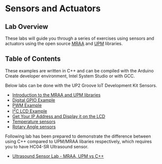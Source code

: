 # Sensors and Actuators

## Lab Overview

These labs will guide you through a series of exercises using sensors and actuators using the open source [MRAA](https://iotdk.intel.com/docs/master/mraa/) and [UPM](https://upm.mraa.io/) libraries.

## Table of Contents

These examples are written in C++ and can be compiled with the Arduino Create developer environment, Intel System Studio or with GCC. 

Below labs can be done with the UP2 Groove IoT Development Kit Sensors. 

* [Introduction to the MRAA and UPM libraries](https://github.com/SSG-DRD-IOT/lab-overview-mraa-and-upm-libraries/)
* [Digital GPIO Example](https://github.com/SSG-DRD-IOT/lab-digital-sensors-arduino)
* [PWM Example](https://github.com/SSG-DRD-IOT/lab-pwm-sensors-arduino)
* [I<sup>2</sup>C LCD Example](https://github.com/SSG-DRD-IOT/lab-lcd-arduino)
* [Get Your IP Address and Display it on the LCD](https://github.com/SSG-DRD-IOT/lab-IP-to-LCD-Arduino)
* [Temperature sensors](https://github.com/SSG-DRD-IOT/lab-temperature-humidity-arduino)
* [Rotary Angle sensors](https://github.com/SSG-DRD-IOT/lab-rotary-angle-sensor-c)

Following lab has been prepared to demonstrate the difference between using C++ compared to UPM/MRAA libaries respectively, which requires you to have HC04-SR Ultrasound sensor. 

* [Ultrasound Sensor Lab - MRAA, UPM vs C++](https://github.com/SSG-DRD-IOT/ultrasound_sensor/)
